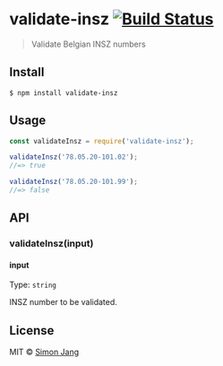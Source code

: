 # validate-insz [![Build Status](https://travis-ci.org/SimonJang/validate-insz.svg?branch=master)](https://travis-ci.org/SimonJang/validate-insz)

> Validate Belgian INSZ numbers


## Install

```
$ npm install validate-insz
```


## Usage

```js
const validateInsz = require('validate-insz');

validateInsz('78.05.20-101.02');
//=> true

validateInsz('78.05.20-101.99');
//=> false
```


## API

### validateInsz(input)

#### input

Type: `string`

INSZ number to be validated.


## License

MIT © [Simon Jang](https://github.com/SimonJang)
